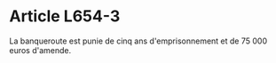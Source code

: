 # Article L654-3

La banqueroute est punie de cinq ans d'emprisonnement et de 75 000 euros d'amende.
